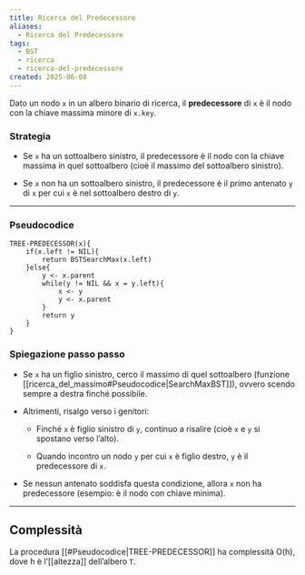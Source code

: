 ```yaml
---
title: Ricerca del Predecessore
aliases:
  - Ricerca del Predecessore
tags:
  - BST
  - ricerca
  - ricerca-del-predecessore
created: 2025-06-08
---
```

Dato un nodo `x` in un albero binario di ricerca, il **predecessore** di `x` è il nodo con la chiave massima minore di `x.key`.

### Strategia

- Se `x` ha un sottoalbero sinistro, il predecessore è il nodo con la chiave massima in quel sottoalbero (cioè il massimo del sottoalbero sinistro).
    
- Se `x` non ha un sottoalbero sinistro, il predecessore è il primo antenato `y` di `x` per cui `x` è nel sottoalbero destro di `y`.  

---
### Pseudocodice

```
TREE-PREDECESSOR(x){
	if(x.left != NIL){
		return BSTSearchMax(x.left)
	}else{
		y <- x.parent
		while(y != NIL && x = y.left){
			x <- y
			y <- x.parent
		}
		return y
	}
}
```

### Spiegazione passo passo

- Se `x` ha un figlio sinistro, cerco il massimo di quel sottoalbero (funzione [[ricerca_del_massimo#Pseudocodice|SearchMaxBST]]), ovvero scendo sempre a destra finché possibile.
    
- Altrimenti, risalgo verso i genitori:
    
    - Finché `x` è figlio sinistro di `y`, continuo a risalire (cioè `x` e `y` si spostano verso l’alto).
        
    - Quando incontro un nodo `y` per cui `x` è figlio destro, `y` è il predecessore di `x`.
        
- Se nessun antenato soddisfa questa condizione, allora `x` non ha predecessore (esempio: è il nodo con chiave minima).

---
## Complessità
La procedura [[#Pseudocodice|TREE-PREDECESSOR]] ha complessità O(h), dove h è l’[[altezza]] dell’albero `T`.